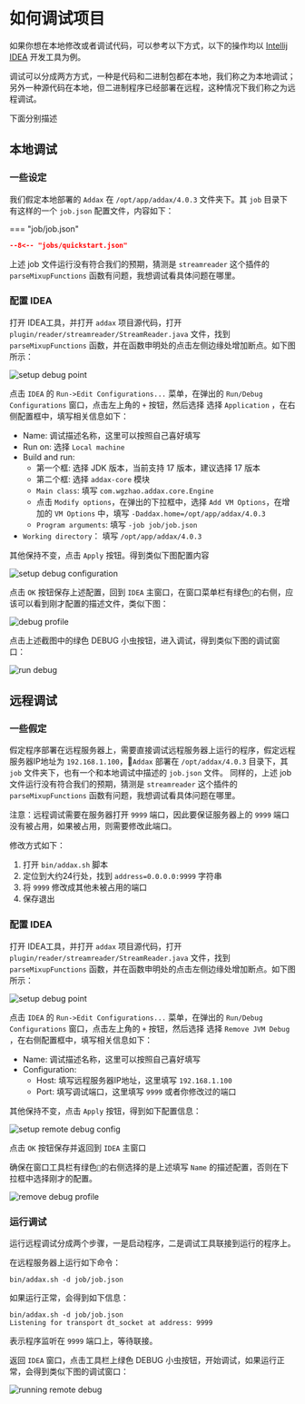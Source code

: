 # 如何调试项目

如果你想在本地修改或者调试代码，可以参考以下方式，以下的操作均以 [Intellij IDEA](https://www.jetbrains.com/idea/) 开发工具为例。

调试可以分成两方方式，一种是代码和二进制包都在本地，我们称之为本地调试；另外一种源代码在本地，但二进制程序已经部署在远程，这种情况下我们称之为远程调试。

下面分别描述

## 本地调试

### 一些设定

我们假定本地部署的 `Addax` 在 `/opt/app/addax/4.0.3` 文件夹下。其 `job` 目录下有这样的一个 `job.json` 配置文件，内容如下：

=== "job/job.json"

  ```json
  --8<-- "jobs/quickstart.json"
  ```

上述 job 文件运行没有符合我们的预期，猜测是 `streamreader` 这个插件的 `parseMixupFunctions` 函数有问题，我想调试看具体问题在哪里。

### 配置 IDEA

打开 IDEA工具，并打开 `addax` 项目源代码，打开 `plugin/reader/streamreader/StreamReader.java` 文件，找到 `parseMixupFunctions` 函数，并在函数申明处的点击左侧边缘处增加断点。如下图所示：

![setup debug point](images/debug-1.png)

点击 `IDEA` 的 `Run->Edit Configurations...` 菜单，在弹出的 `Run/Debug Configurations` 窗口，点击左上角的 `+` 按钮，然后选择 选择 `Application` ，在右侧配置框中，填写相关信息如下：

- Name: 调试描述名称，这里可以按照自己喜好填写
- Run on: 选择 `Local machine`
- Build and run:
  - 第一个框: 选择 JDK 版本，当前支持 17 版本，建议选择 17 版本
  - 第二个框: 选择 `addax-core` 模块
  - `Main class`: 填写 `com.wgzhao.addax.core.Engine`
  - 点击 `Modify options`，在弹出的下拉框中，选择 `Add VM Options`，在增加的 `VM Options` 中，填写 `-Daddax.home=/opt/app/addax/4.0.3`
  - `Program arguments`: 填写 `-job job/job.json`
- `Working directory`： 填写 `/opt/app/addax/4.0.3`

其他保持不变，点击 `Apply` 按钮。得到类似下图配置内容

![setup debug configuration](images/debug-2.png)

点击 `OK` 按钮保存上述配置，回到 `IDEA` 主窗口，在窗口菜单栏有绿色`🔨`的右侧，应该可以看到刚才配置的描述文件，类似下图：

![debug profile](images/debug-3.png)

点击上述截图中的绿色 DEBUG 小虫按钮，进入调试，得到类似下图的调试窗口：

![run debug](images/debug-4.png)

## 远程调试

### 一些假定

假定程序部署在远程服务器上，需要直接调试远程服务器上运行的程序，假定远程服务器IP地址为 `192.168.1.100`，`Addax` 部署在 `/opt/addax/4.0.3` 目录下，其 `job` 文件夹下，也有一个和本地调试中描述的 `job.json` 文件。
同样的，上述 job 文件运行没有符合我们的预期，猜测是 `streamreader` 这个插件的 `parseMixupFunctions` 函数有问题，我想调试看具体问题在哪里。

注意：远程调试需要在服务器打开 `9999` 端口，因此要保证服务器上的 `9999` 端口没有被占用，如果被占用，则需要修改此端口。

修改方式如下：

1. 打开 `bin/addax.sh` 脚本
2. 定位到大约24行处，找到 `address=0.0.0.0:9999` 字符串
3. 将 `9999` 修改成其他未被占用的端口
4. 保存退出

### 配置 IDEA

打开 IDEA工具，并打开 `addax` 项目源代码，打开 `plugin/reader/streamreader/StreamReader.java` 文件，找到 `parseMixupFunctions` 函数，并在函数申明处的点击左侧边缘处增加断点。如下图所示：

![setup debug point](images/debug-1.png)

点击 `IDEA` 的 `Run->Edit Configurations...` 菜单，在弹出的 `Run/Debug Configurations` 窗口，点击左上角的 `+` 按钮，然后选择 选择 `Remove JVM Debug` ，在右侧配置框中，填写相关信息如下：

- Name: 调试描述名称，这里可以按照自己喜好填写
- Configuration:
  - Host: 填写远程服务器IP地址，这里填写 `192.168.1.100`
  - Port: 填写调试端口，这里填写 `9999` 或者你修改过的端口
  
其他保持不变，点击 `Apply` 按钮，得到如下配置信息：

![setup remote debug config](images/debug-5.png)

点击 `OK` 按钮保存并返回到 `IDEA` 主窗口

确保在窗口工具栏有绿色`🔨`的右侧选择的是上述填写 `Name` 的描述配置，否则在下拉框中选择刚才的配置。

![remove debug profile](images/debug-6.png)

### 运行调试

运行远程调试分成两个步骤，一是启动程序，二是调试工具联接到运行的程序上。

在远程服务器上运行如下命令：

`bin/addax.sh -d job/job.json`

如果运行正常，会得到如下信息：

```shell
bin/addax.sh -d job/job.json
Listening for transport dt_socket at address: 9999
```

表示程序监听在 `9999` 端口上，等待联接。

返回 `IDEA` 窗口，点击工具栏上绿色 DEBUG 小虫按钮，开始调试，如果运行正常，会得到类似下图的调试窗口：

![running remote debug](images/debug-7.png)
